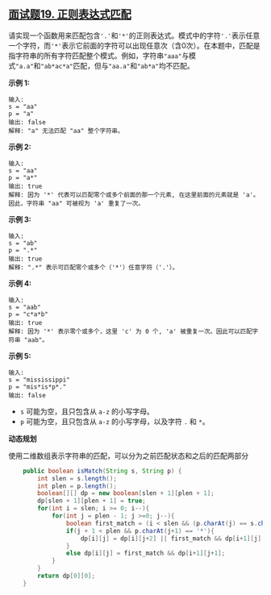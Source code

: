 ## [面试题19. 正则表达式匹配](https://leetcode-cn.com/problems/zheng-ze-biao-da-shi-pi-pei-lcof/)

请实现一个函数用来匹配包含`'.'`和`'*'`的正则表达式。模式中的字符`'.'`表示任意一个字符，而`'*'`表示它前面的字符可以出现任意次（含0次）。在本题中，匹配是指字符串的所有字符匹配整个模式。例如，字符串`"aaa"`与模式`"a.a"`和`"ab*ac*a"`匹配，但与`"aa.a"`和`"ab*a"`均不匹配。

**示例 1:**

```
输入:
s = "aa"
p = "a"
输出: false
解释: "a" 无法匹配 "aa" 整个字符串。
```

**示例 2:**

```
输入:
s = "aa"
p = "a*"
输出: true
解释: 因为 '*' 代表可以匹配零个或多个前面的那一个元素, 在这里前面的元素就是 'a'。因此，字符串 "aa" 可被视为 'a' 重复了一次。
```

**示例 3:**

```
输入:
s = "ab"
p = ".*"
输出: true
解释: ".*" 表示可匹配零个或多个（'*'）任意字符（'.'）。
```

**示例 4:**

```
输入:
s = "aab"
p = "c*a*b"
输出: true
解释: 因为 '*' 表示零个或多个，这里 'c' 为 0 个, 'a' 被重复一次。因此可以匹配字符串 "aab"。
```

**示例 5:**

```
输入:
s = "mississippi"
p = "mis*is*p*."
输出: false
```

- `s` 可能为空，且只包含从 `a-z` 的小写字母。
- `p` 可能为空，且只包含从 `a-z` 的小写字母，以及字符 `.` 和 `*`。

**动态规划**

使用二维数组表示字符串的匹配，可以分为之前匹配状态和之后的匹配两部分

```java
    public boolean isMatch(String s, String p) {
        int slen = s.length();
        int plen = p.length();
        boolean[][] dp = new boolean[slen + 1][plen + 1];
        dp[slen + 1][plen + 1] = true;
        for(int i = slen; i >= 0; i--){
            for(int j = plen - 1; j >=0; j--){
                boolean first_match = (i < slen && (p.charAt(j) == s.charAt(i) || p.charAt(j) == '.'));
                if(j + 1 < plen && p.charAt(j+1) == '*'){
                    dp[i][j] = dp[i][j+2] || first_match && dp[i+1][j];
                }
                else dp[i][j] = first_match && dp[i+1][j+1];
            }
        }
        return dp[0][0];
    }
```

